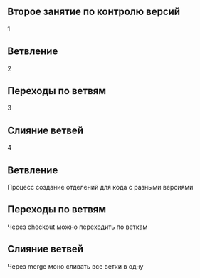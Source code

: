 ## Второе занятие по контролю версий
1
## Ветвление
2
## Переходы по ветвям 
3
## Слияние ветвей
4
  
## Ветвление
Процесс создание отделений для кода с разными версиями
## Переходы по ветвям 
Через checkout можно переходить по веткам
## Слияние ветвей
Через merge моно сливать все ветки в одну
